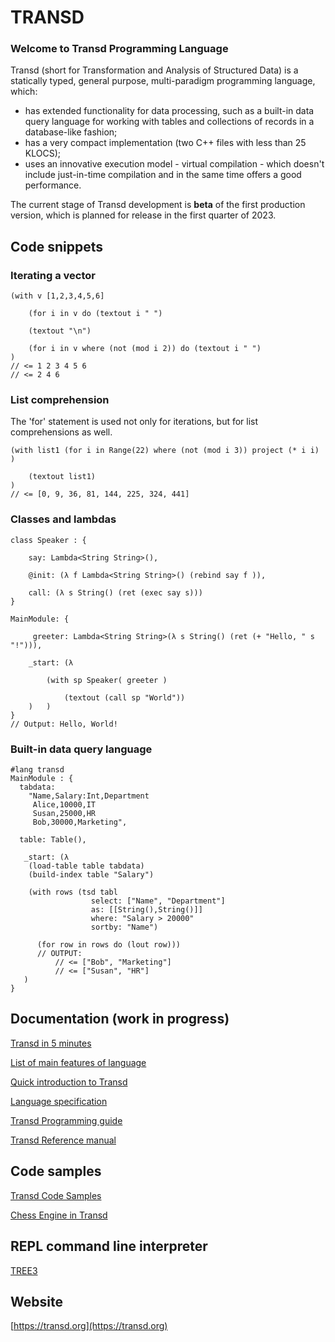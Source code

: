 # TRANSD
### Welcome to Transd Programming Language

 Transd (short for Transformation and Analysis of Structured Data) is a statically typed, general purpose, multi-paradigm programming language, which:

 * has extended functionality for data processing, such as a built-in data query language for working with tables and collections of records in a database-like fashion;
 * has a very compact implementation (two C++ files with less than 25 KLOCS);
 * uses an innovative execution model - virtual compilation - which doesn't include just-in-time compilation and in the same time offers a good performance.

The current stage of Transd development is **beta** of the first production version, which is planned for release in the first quarter of 2023.

## Code snippets

### Iterating a vector

```
(with v [1,2,3,4,5,6] 

    (for i in v do (textout i " ")

    (textout "\n")

    (for i in v where (not (mod i 2)) do (textout i " ")
)
// <= 1 2 3 4 5 6
// <= 2 4 6
```

### List comprehension
The 'for' statement is used not only for iterations, but for list comprehensions as well.

```
(with list1 (for i in Range(22) where (not (mod i 3)) project (* i i) )

    (textout list1)
)
// <= [0, 9, 36, 81, 144, 225, 324, 441] 
```

### Classes and lambdas

```
class Speaker : {

    say: Lambda<String String>(),

    @init: (λ f Lambda<String String>() (rebind say f )),

    call: (λ s String() (ret (exec say s)))
}

MainModule: {

     greeter: Lambda<String String>(λ s String() (ret (+ "Hello, " s "!"))),

    _start: (λ 

        (with sp Speaker( greeter )

            (textout (call sp "World"))
    )   )
}
// Output: Hello, World!
```

### Built-in data query language

```
#lang transd
MainModule : {
  tabdata:
    "Name,Salary:Int,Department
     Alice,10000,IT
     Susan,25000,HR
     Bob,30000,Marketing",
  
  table: Table(),

   _start: (λ
    (load-table table tabdata)
    (build-index table "Salary")

    (with rows (tsd tabl 
                  select: ["Name", "Department"]
                  as: [[String(),String()]]
                  where: "Salary > 20000"
                  sortby: "Name")

      (for row in rows do (lout row)))
  	  // OUTPUT:
          // <= ["Bob", "Marketing"]
          // <= ["Susan", "HR"]
   )
}
```

## Documentation (work in progress)
[Transd in 5 minutes](https://github.com/transd-lang/transd/tree/master/TransdInFiveMin)

[List of main features of language](https://transd.org/highlights.html)

[Quick introduction to Transd](https://github.com/transd-lang/transd/tree/master/QuickIntro)

[Language specification](https://github.com/transd-lang/transd/tree/master/Specification)

[Transd Programming guide](https://transd.org/doc/split/mainguide.html)

[Transd Reference manual](https://transd.org/doc/split/main.html)

## Code samples

[Transd Code Samples](https://transd.org/doc/rosexamp.html)

[Chess Engine in Transd](https://github.com/al-berger/SFTD)

## REPL command line interpreter

[TREE3](https://github.com/transd-lang/tree3)

## Website

[https://transd.org](https://transd.org)


